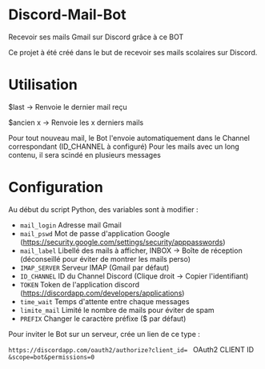 # Discord-Mail-Bot
Recevoir ses mails Gmail sur Discord grâce à ce BOT

Ce projet à été créé dans le but de recevoir ses mails scolaires sur Discord.

# Utilisation

$last     -> Renvoie le dernier mail reçu

$ancien x -> Renvoie les x derniers mails

Pour tout nouveau mail, le Bot l'envoie automatiquement dans le Channel correspondant (ID_CHANNEL à configuré)
Pour les mails avec un long contenu, il sera scindé en plusieurs messages

# Configuration

Au début du script Python, des variables sont à modifier :
  - `mail_login`  Adresse mail Gmail
  - `mail_pswd`   Mot de passe d'application Google (https://security.google.com/settings/security/apppasswords)
  - `mail_label`  Libellé des mails à afficher, INBOX -> Boîte de réception (déconseillé pour éviter de montrer les mails perso)
  - `IMAP_SERVER` Serveur IMAP (Gmail par défaut)
  - `ID_CHANNEL`  ID du Channel Discord (Clique droit -> Copier l'identifiant)
  - `TOKEN`       Token de l'application discord (https://discordapp.com/developers/applications)
  - `time_wait`   Temps d'attente entre chaque messages
  - `limite_mail` Limité le nombre de mails pour éviter de spam
  - `PREFIX`      Changer le caractère préfixe ($ par défaut)

Pour inviter le Bot sur un serveur, crée un lien de ce type :

```https://discordapp.com/oauth2/authorize?client_id= ```  OAuth2 CLIENT ID  ``` &scope=bot&permissions=0```
